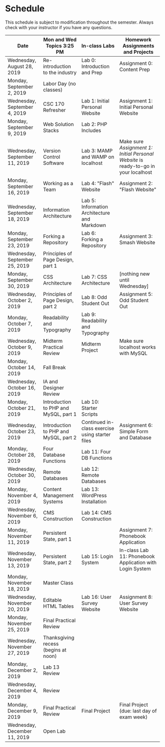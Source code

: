 # 		**Schedule**
This schedule is subject to modification throughout the semester. Always check with your instructor if you have any questions.

| Date                          | Mon and Wed Topics 3:25 PM            | In-class Labs                                   | Homework Assignments and Projects                            |
| ----------------------------- | ------------------------------------- | ----------------------------------------------- | ------------------------------------------------------------ |
| Wednesday, August 28, 2019    | Re-introduction to the industry       | Lab 0: Introduction and Prep                    | Assignment 0: Content Prep                                   |
| Monday, September 2, 2019     | Labor Day (no classes)                |                                                 |                                                              |
| Wednesday, September 4, 2019  | CSC 170 Refresher                     | Lab 1: Initial Personal Website                 | Assignment 1: Initial Personal Website                       |
| Monday, September 9, 2019     | Web Solution Stacks                   | Lab 2: PHP Includes                             |                                                              |
| Wednesday, September 11, 2019 | Version Control Software              | Lab 3: MAMP and WAMP on localhost               | Make sure *Assignment 1: Initial Personal Website* is ready-to-go in your localhost |
| Monday, September 16, 2019    | Working as a Team                     | Lab 4: "Flash" Website                          | Assignment 2: "Flash Website"                                |
| Wednesday, September 18, 2019 | Information Architecture              | Lab 5: Information Architecture and Markdown    |                                                              |
| Monday, September 23, 2019    | Forking a Repository                  | Lab 6: Forking a Repository                     | Assignment 3: Smash Website                                  |
| Wednesday, September 25, 2019 | Principles of Page Design, part 1     |                                                 |                                                              |
| Monday, September 30, 2019    | CSS Architecture                      | Lab 7: CSS Architecture                         | [nothing new until Wednesday]                                |
| Wednesday, October 2, 2019    | Principles of Page Design, part 2     | Lab 8: Odd Student Out                          | Assignment 5: Odd Student Out                                |
| Monday, October 7, 2019       | Readability and Typography            | Lab 9: Readability and Typography               |                                                              |
| Wednesday, October 9, 2019    | Midterm Practical Review              | Midterm Project                                 | Make sure localhost works with MySQL                         |
| Monday, October 14, 2019      | Fall Break                            |                                                 |                                                              |
| Wednesday, October 16, 2019   | IA and Designer Review                |                                                 |                                                              |
| Monday, October 21, 2019      | Introduction to PHP and MySQL, part 1 | Lab 10: Starter Scripts                         |                                                              |
| Wednesday, October 23, 2019   | Introduction to PHP and MySQL, part 2 | Continued in-class exercise using starter files | Assignment 6: Simple Form and Database                       |
| Monday, October 28, 2019      | Four Database Functions               | Lab 11: Four DB Functions                       |                                                              |
| Wednesday, October 30, 2019   | Remote Databases                      | Lab 12: Remote Databases                        |                                                              |
| Monday, November 4, 2019      | Content Management Systems            | Lab 13: WordPress Installation                  |                                                              |
| Wednesday, November 6, 2019   | CMS Construction                      | Lab 14: CMS Construction                        |                                                              |
| Monday, November 11, 2019     | Persistent State, part 1              |                                                 | Assignment 7: Phonebook Application                          |
| Wednesday, November 13, 2019  | Persistent State, part 2              | Lab 15: Login System                            | In-class Lab 11: Phonebook Application with Login System     |
| Monday, November 18, 2019     | Master Class                          |                                                 |                                                              |
| Wednesday, November 20, 2019  | Editable HTML Tables                  | Lab 16: User Survey Website                     | Assignment 8: User Survey Website                            |
| Monday, November 25, 2019     | Final Practical Review                |                                                 |                                                              |
| Wednesday, November 27, 2019  | Thanksgiving recess (begins at noon)  |                                                 |                                                              |
| Monday, December 2, 2019      | Lab 13 Review                         |                                                 |                                                              |
| Wednesday, December 4, 2019   | Review                                |                                                 |                                                              |
| Monday, December 9, 2019      | Final Practical Review                | Final Project                                   | Final Project (due: last day of exam week)                   |
| Wednesday, December 11, 2019  | Open Lab                              |                                                 |                                                              |